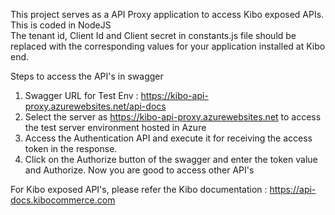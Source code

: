 This project serves as a API Proxy application to access Kibo exposed APIs.<br> This is coded in NodeJS<br>
The tenant id, Client Id and Client secret in constants.js file should be replaced with the corresponding values for your application installed at Kibo end.

Steps to access the API's in swagger
1. Swagger URL for Test Env : https://kibo-api-proxy.azurewebsites.net/api-docs
2. Select the server as https://kibo-api-proxy.azurewebsites.net to access the test server environment hosted in Azure
3. Access the Authentication API and execute it for receiving the access token in the response.
4. Click on the Authorize button of the swagger and enter the token value and Authorize. Now you are good to access other API's

For Kibo exposed API's, please refer the Kibo documentation : https://api-docs.kibocommerce.com
